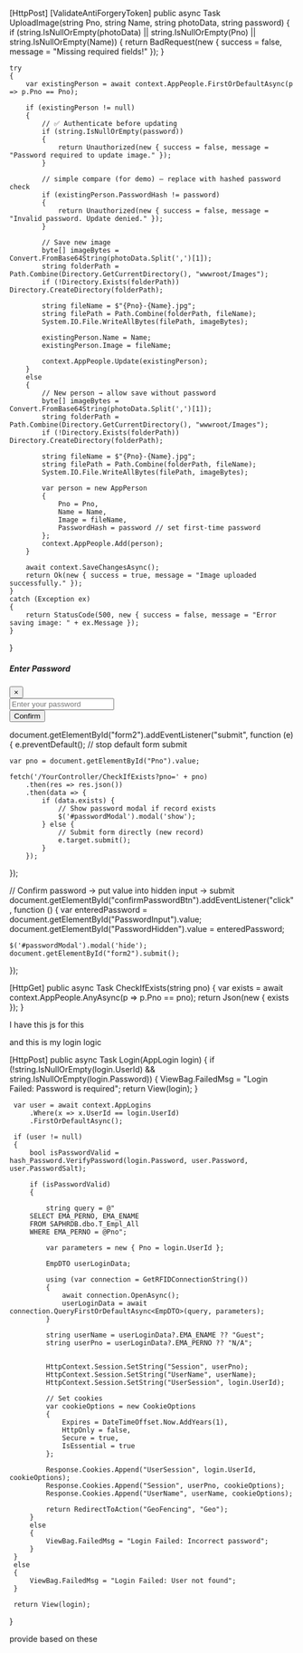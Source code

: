 [HttpPost]
[ValidateAntiForgeryToken]
public async Task<IActionResult> UploadImage(string Pno, string Name, string photoData, string password)
{
    if (string.IsNullOrEmpty(photoData) || string.IsNullOrEmpty(Pno) || string.IsNullOrEmpty(Name))
    {
        return BadRequest(new { success = false, message = "Missing required fields!" });
    }

    try
    {
        var existingPerson = await context.AppPeople.FirstOrDefaultAsync(p => p.Pno == Pno);

        if (existingPerson != null)
        {
            // ✅ Authenticate before updating
            if (string.IsNullOrEmpty(password))
            {
                return Unauthorized(new { success = false, message = "Password required to update image." });
            }

            // simple compare (for demo) – replace with hashed password check
            if (existingPerson.PasswordHash != password)
            {
                return Unauthorized(new { success = false, message = "Invalid password. Update denied." });
            }

            // Save new image
            byte[] imageBytes = Convert.FromBase64String(photoData.Split(',')[1]);
            string folderPath = Path.Combine(Directory.GetCurrentDirectory(), "wwwroot/Images");
            if (!Directory.Exists(folderPath)) Directory.CreateDirectory(folderPath);

            string fileName = $"{Pno}-{Name}.jpg";
            string filePath = Path.Combine(folderPath, fileName);
            System.IO.File.WriteAllBytes(filePath, imageBytes);

            existingPerson.Name = Name;
            existingPerson.Image = fileName;

            context.AppPeople.Update(existingPerson);
        }
        else
        {
            // New person → allow save without password
            byte[] imageBytes = Convert.FromBase64String(photoData.Split(',')[1]);
            string folderPath = Path.Combine(Directory.GetCurrentDirectory(), "wwwroot/Images");
            if (!Directory.Exists(folderPath)) Directory.CreateDirectory(folderPath);

            string fileName = $"{Pno}-{Name}.jpg";
            string filePath = Path.Combine(folderPath, fileName);
            System.IO.File.WriteAllBytes(filePath, imageBytes);

            var person = new AppPerson
            {
                Pno = Pno,
                Name = Name,
                Image = fileName,
                PasswordHash = password // set first-time password
            };
            context.AppPeople.Add(person);
        }

        await context.SaveChangesAsync();
        return Ok(new { success = true, message = "Image uploaded successfully." });
    }
    catch (Exception ex)
    {
        return StatusCode(500, new { success = false, message = "Error saving image: " + ex.Message });
    }
}


<input type="hidden" id="PasswordHidden" name="password" />

<!-- Bootstrap Password Modal -->
<div class="modal fade" id="passwordModal" tabindex="-1" role="dialog">
  <div class="modal-dialog modal-dialog-centered">
    <div class="modal-content">
      <div class="modal-header">
        <h5 class="modal-title">Enter Password</h5>
        <button type="button" class="close" data-dismiss="modal">&times;</button>
      </div>
      <div class="modal-body">
        <input type="password" id="PasswordInput" class="form-control" placeholder="Enter your password" />
      </div>
      <div class="modal-footer">
        <button type="button" id="confirmPasswordBtn" class="btn btn-success">Confirm</button>
      </div>
    </div>
  </div>
</div>


document.getElementById("form2").addEventListener("submit", function (e) {
    e.preventDefault(); // stop default form submit

    var pno = document.getElementById("Pno").value;

    fetch('/YourController/CheckIfExists?pno=' + pno)
        .then(res => res.json())
        .then(data => {
            if (data.exists) {
                // Show password modal if record exists
                $('#passwordModal').modal('show');
            } else {
                // Submit form directly (new record)
                e.target.submit();
            }
        });
});

// Confirm password → put value into hidden input → submit
document.getElementById("confirmPasswordBtn").addEventListener("click", function () {
    var enteredPassword = document.getElementById("PasswordInput").value;
    document.getElementById("PasswordHidden").value = enteredPassword;

    $('#passwordModal').modal('hide');
    document.getElementById("form2").submit();
});

[HttpGet]
public async Task<IActionResult> CheckIfExists(string pno)
{
    var exists = await context.AppPeople.AnyAsync(p => p.Pno == pno);
    return Json(new { exists });
}



I have this js for this 

<script>
   
    navigator.mediaDevices.getUserMedia({ video: { facingMode: "user" } })
        .then(function (stream) {
            let video = document.querySelector("video");
            video.srcObject = stream;
            video.play();
        })
        .catch(function (error) {
            console.error("Error accessing camera: ", error);
        });

   


    document.getElementById("captureBtn").addEventListener("click", function () {
        let video = document.getElementById("video");
        let canvas = document.getElementById("canvas");
        let context = canvas.getContext("2d");

       
        canvas.width = video.videoWidth;
        canvas.height = video.videoHeight;
        context.drawImage(video, 0, 0, canvas.width, canvas.height);

        context.translate(canvas.width, 0);
        context.scale(-1, 1);
        context.drawImage(video, 0, 0, canvas.width, canvas.height);
        context.setTransform(1, 0, 0, 1, 0, 0);

       
        let imageData = canvas.toDataURL("image/png");
        document.getElementById("previewImage").src = imageData;
        document.getElementById("previewImage").style.display = "block";
        document.getElementById("photoData").value = imageData;

        
        video.style.display = "none";
        document.getElementById("captureBtn").style.display = "none";
        document.getElementById("retakeBtn").style.display = "inline-block";
        document.getElementById("submitBtn").disabled = false; 
    });

    
    document.getElementById("retakeBtn").addEventListener("click", function () {
        let video = document.getElementById("video");

        
        video.style.display = "block";
        document.getElementById("captureBtn").style.display = "inline-block";
        document.getElementById("retakeBtn").style.display = "none";
        document.getElementById("previewImage").style.display = "none";
        document.getElementById("submitBtn").disabled = true; 
    });

    
</script>

<script>
   
    var pnoEnameList = @Html.Raw(JsonConvert.SerializeObject(ViewBag.PnoEnameList));


    document.addEventListener("DOMContentLoaded", function () {
        document.getElementById("Pno").addEventListener("input", function () {
            var pno = this.value;


            var user = pnoEnameList.find(u => u.Pno === pno);

            if (user) {
                document.getElementById("Name").value = user.Ename;

            } else {
                document.getElementById("Name").value = "";

            }



        });
    });

</script>


<script>
    document.getElementById('form2').addEventListener('submit', function (event) {
        event.preventDefault();

        var isValid = true;
        var form = this;
        var elements = form.querySelectorAll('input, select, textarea');

        elements.forEach(function (element) {
            if (['ApprovalFile'].includes(element.id)) {
                return;
            }

            if (element.value.trim() === '') {
                isValid = false;
                element.classList.add('is-invalid');
            } else {
                element.classList.remove('is-invalid');
            }
        });

        if (isValid) {
            // Show loading
            Swal.fire({
                title: "Uploading...",
                text: "Please wait while your image is being uploaded.",
                didOpen: () => {
                    Swal.showLoading();
                },
                allowOutsideClick: false,
                allowEscapeKey: false
            });

            // Prepare form data
            const formData = new FormData(form);

            fetch(form.action, {
                method: 'POST',
                body: formData
            })
                .then(response => {
                    if (response.redirected) {
                        window.location.href = response.url; // handle redirect if needed
                    } else if (response.ok) {
                        Swal.fire({
                            title: "Success!",
                            text: "Data Saved Successfully",
                            icon: "success",
                            confirmButtonText: "OK"
                        });
                    }
                    
                    else {
                        throw new Error("Upload failed.");
                    }
                })
                .catch(error => {
                    Swal.fire("Error", "There was an error uploading the image: " + error.message, "error");
                });
        }
    });
</script>
and this is my login logic 

 [HttpPost]
 public async Task<IActionResult> Login(AppLogin login)
 {
     if (!string.IsNullOrEmpty(login.UserId) && string.IsNullOrEmpty(login.Password))
     {
         ViewBag.FailedMsg = "Login Failed: Password is required";
         return View(login);
     }

     var user = await context.AppLogins
         .Where(x => x.UserId == login.UserId)
         .FirstOrDefaultAsync();

     if (user != null)
     {
         bool isPasswordValid = hash_Password.VerifyPassword(login.Password, user.Password, user.PasswordSalt);

         if (isPasswordValid)
         {

             string query = @"
         SELECT EMA_PERNO, EMA_ENAME 
         FROM SAPHRDB.dbo.T_Empl_All 
         WHERE EMA_PERNO = @Pno";

             var parameters = new { Pno = login.UserId };

             EmpDTO userLoginData;

             using (var connection = GetRFIDConnectionString())
             {
                 await connection.OpenAsync();
                 userLoginData = await connection.QueryFirstOrDefaultAsync<EmpDTO>(query, parameters);
             }

             string userName = userLoginData?.EMA_ENAME ?? "Guest";
             string userPno = userLoginData?.EMA_PERNO ?? "N/A";


             HttpContext.Session.SetString("Session", userPno);
             HttpContext.Session.SetString("UserName", userName);
             HttpContext.Session.SetString("UserSession", login.UserId);

             // Set cookies
             var cookieOptions = new CookieOptions
             {
                 Expires = DateTimeOffset.Now.AddYears(1),
                 HttpOnly = false,
                 Secure = true,
                 IsEssential = true
             };

             Response.Cookies.Append("UserSession", login.UserId, cookieOptions);
             Response.Cookies.Append("Session", userPno, cookieOptions);
             Response.Cookies.Append("UserName", userName, cookieOptions);

             return RedirectToAction("GeoFencing", "Geo");
         }
         else
         {
             ViewBag.FailedMsg = "Login Failed: Incorrect password";
         }
     }
     else
     {
         ViewBag.FailedMsg = "Login Failed: User not found";
     }

     return View(login);


 }

provide based on these
